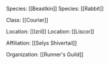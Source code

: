 Species: [[Beastkin]]
Species: [[Rabbit]]

Class: [[Courier]]

Location: [[Izril]]
Location: [[Liscor]]

Affiliation: [[Selys Shivertail]]

Organization: [[Runner's Guild]]
